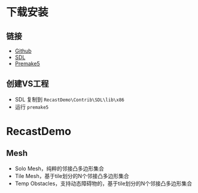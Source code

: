 # 下载安装

## 链接

- [Github](https://github.com/recastnavigation/recastnavigation)
- [SDL](https://www.libsdl.org/download-2.0.php)
- [Premake5](https://premake.github.io/download)

## 创建VS工程

- SDL 复制到 `RecastDemo\Contrib\SDL\lib\x86`
- 运行 `premake5`

# RecastDemo

## Mesh

- Solo Mesh，纯粹的邻接凸多边形集合
- Tile Mesh，基于tile划分的N个邻接凸多边形集合
- Temp Obstacles，支持动态障碍物的，基于tile划分的N个邻接凸多边形集合
